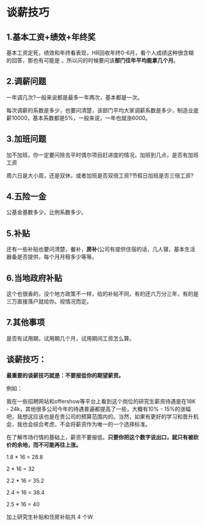 # 谈薪技巧

## **1.基本工资+绩效+年终奖**

基本工资定死，绩效和年终看表现，HR回收年终0-6月，看个人成绩这种很含糊的回答，那也有可能是 。所以问的时候要问该**部门往年平均能拿几个月**。

## 2.调薪问题

一年调几次?一般来说都是最多一年两次，基本都是一次。

每次调薪的系数是多少，也要问清楚，该部门平均大家调薪系数是多少，制造业底薪10000，基本系数都是5%，一般来说，一年也就涨6000。

## 3.加班问题

加不加班，你一定要问除去平时偶尔项目赶进度的情况，加班到几点，是否有加班工资

周六日是大小周，还是双休，或者加班是否双倍工资?节假日加班是否三倍工资?

## 4.五险一金

公基金基数多少，比例系数多少。

## 5.补贴

还有一些补贴也要问清楚，餐补，**房补**(公司有提供住宿的话，几人寝，基本生活器备是否提供，每个月月租多少等等。

## 6.当地政府补贴

这个也很香的，没个地方政策不一样，给的补贴不同，有的还六万分三年，有的是三万直接落户就给你。视情况而定。

## 7.其他事项

是否有试用期，试用期几个月，试用期间工资怎么算。



## 谈薪技巧：

**最重要的谈薪技巧就是：不要报低你的期望薪资。**

例如：

我在一些招聘网站和offershow等平台上看到这个岗位的研究生薪资待遇是在18K - 24k，其他很多公司今年的待遇普遍都提高了一些，大概有10% - 15%的涨幅吧，我想这应该也是在贵公司的预算范围内的。当然，如果有更好的学习和晋升机会，我也会综合考虑，不会将薪资作为唯一的一个选择标准。

在了解市场行情的基础上，薪资不要报低。**只要你把这个数字说出口，就只有被砍价的余地，而不可能再往上涨。**

1.8 * 16 = 28.8

2 * 16 = 32

2.2 * 16 = 35.2

2.4 * 16 = 38.4

2.5 * 16 = 40

加上研究生补贴和住房补贴共 4 个W



